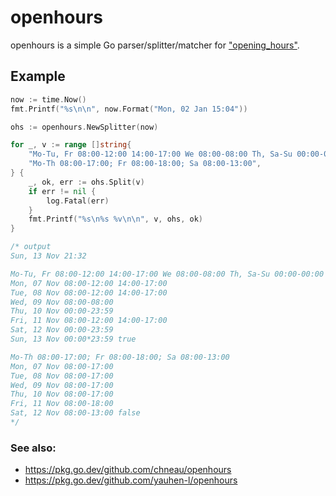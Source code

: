 # openhours

openhours is a simple Go parser/splitter/matcher for ["opening_hours"](https://wiki.openstreetmap.org/wiki/Key:opening_hours).

## Example

```go
now := time.Now()
fmt.Printf("%s\n\n", now.Format("Mon, 02 Jan 15:04"))

ohs := openhours.NewSplitter(now)

for _, v := range []string{
	"Mo-Tu, Fr 08:00-12:00 14:00-17:00 We 08:00-08:00 Th, Sa-Su 00:00-00:00",
	"Mo-Th 08:00-17:00; Fr 08:00-18:00; Sa 08:00-13:00",
} {
	_, ok, err := ohs.Split(v)
	if err != nil {
		log.Fatal(err)
	}
	fmt.Printf("%s\n%s %v\n\n", v, ohs, ok)
}

/* output
Sun, 13 Nov 21:32

Mo-Tu, Fr 08:00-12:00 14:00-17:00 We 08:00-08:00 Th, Sa-Su 00:00-00:00
Mon, 07 Nov 08:00-12:00 14:00-17:00
Tue, 08 Nov 08:00-12:00 14:00-17:00
Wed, 09 Nov 08:00-08:00
Thu, 10 Nov 00:00-23:59
Fri, 11 Nov 08:00-12:00 14:00-17:00
Sat, 12 Nov 00:00-23:59
Sun, 13 Nov 00:00*23:59 true

Mo-Th 08:00-17:00; Fr 08:00-18:00; Sa 08:00-13:00
Mon, 07 Nov 08:00-17:00
Tue, 08 Nov 08:00-17:00
Wed, 09 Nov 08:00-17:00
Thu, 10 Nov 08:00-17:00
Fri, 11 Nov 08:00-18:00
Sat, 12 Nov 08:00-13:00 false
*/
```

### See also:

* https://pkg.go.dev/github.com/chneau/openhours
* https://pkg.go.dev/github.com/yauhen-l/openhours
